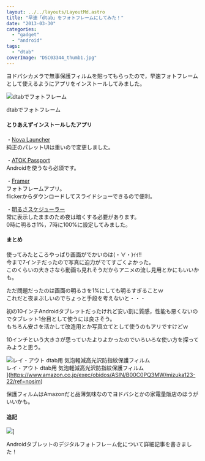 ```yaml
---
layout: ../../layouts/LayoutMd.astro
title: "早速「dtab」をフォトフレームにしてみた！"
date: "2013-03-30"
categories: 
  - "gadget"
  - "android"
tags: 
  - "dtab"
coverImage: "DSC03344_thumb1.jpg"
---
```


ヨドバシカメラで無事保護フィルムを貼ってもらったので，早速フォトフレームとして使えるようにアプリをインストールしてみました。

![dtabでフォトフレーム](/archive/images/DSC03344_thumb.jpg "dtabでフォトフレーム")
  
dtabでフォトフレーム

#### とりあえずインストールしたアプリ

・[Nova Launcher](https://play.google.com/store/apps/details?id=com.teslacoilsw.launcher&hl=ja)  
純正のパレットUIは重いので変更しました。

・[ATOK Passport](https://play.google.com/store/apps/details?id=com.justsystems.atokmobile.pv.service)  
Androidを使うなら必須です。

・[Framer](https://play.google.com/store/apps/details?id=org.tostada.android.flamer&hl=ja)  
フォトフレームアプリ。  
flickerからダウンロードしてスライドショーできるので便利。

・[明るさスケジューラー](https://play.google.com/store/apps/details?id=jp.co.intri.brightness_schedule&feature=related_apps#?t=W251bGwsMSwxLDEwOSwianAuY28uaW50cmkuYnJpZ2h0bmVzc19zY2hlZHVsZSJd)  
常に表示したままのため夜は暗くする必要があります。  
0時に明るさ1%，7時に100%に設定してみました。

#### まとめ

使ってみたところやっぱり画面がでかいのは(・∀・)ｲｲ!!  
今まで7インチだったので写真に迫力がでてすごくよかった。  
このくらいの大きさなら動画も見れそうだからアニメの流し見用とかにもいいかも。

ただ問題だったのは画面の明るさを1%にしても明るすぎることｗ  
これだと夜まぶしいのでちょっと手段を考えないと・・・

初の10インチAndroidタブレットだったけれど安い割に質感，性能も悪くないのでタブレット1台目として使うには良さそう。  
もちろん安さを活かして改造用とか写真立てとして使うのもアリですけどｗ

10インチという大きさが思っていたよりよかったのでいろいろな使い方を探ってみようと思う。

![レイ・アウト dtab用 気泡軽減高光沢防指紋保護フィルム](/archive/images/51jHctkDnnL._SL160_.jpg)  
レイ・アウト dtab用 気泡軽減高光沢防指紋保護フィルム  
](https://www.amazon.co.jp/exec/obidos/ASIN/B00C0PQ3MW/mizuka123-22/ref=nosim)

保護フィルムはAmazonだと品薄気味なのでヨドバシとかの家電量販店のほうがいいかも。

#### **追記**

![](http://capture.heartrails.com/150x130/shadow?//mizuka123.net/4220/)]  
  

Androidタブレットのデジタルフォトフレーム化について詳細記事を書きました！
